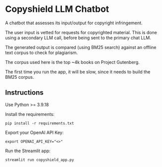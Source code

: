 # Copyshield LLM Chatbot

A chatbot that assesses its input/output for copyright infringement.

The user input is vetted for requests for copyrighted material. This is done using a secondary LLM call, before being sent to the primary chat LLM. 

The generated output is compared (using BM25 search) against an offline text corpus to check for plagiarism.

The corpus used here is the top ~4k books on Project Gutenberg.

The first time you run the app, it will be slow, since it needs to build the BM25 corpus.

## Instructions

Use Python >= 3.9.18

Install the requirements:

```pip install -r requirements.txt```

Export your OpenAI API Key:

```export OPENAI_API_KEY="<>"```

Run the Streamlit app:

```streamlit run copyshield_app.py```
